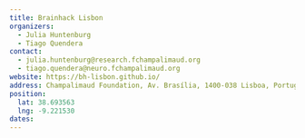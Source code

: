 ```yaml
---
title: Brainhack Lisbon
organizers:
  - Julia Huntenburg
  - Tiago Quendera
contact:
  - julia.huntenburg@research.fchampalimaud.org
  - tiago.quendera@neuro.fchampalimaud.org
website: https://bh-lisbon.github.io/
address: Champalimaud Foundation, Av. Brasília, 1400-038 Lisboa, Portugal
position:
  lat: 38.693563
  lng: -9.221530
dates:
---
```

